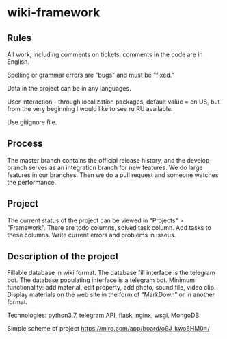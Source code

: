 # wiki-framework

## Rules

All work, including comments on tickets, comments in the code are in English.

Spelling or grammar errors are "bugs" and must be "fixed." 

Data in the project can be in any languages. 

User interaction - through localization packages, default value = en US, but from the very beginning I would like to see ru RU available.

Use gitignore file.
  
  
  ## Process
  
The master branch contains the official release history, and the develop branch serves as an integration branch for new features.
We do large features in our branches.
Then we do a pull request and someone watches the performance.


## Project

The current status of the project can be viewed in "Projects" > "Framework". There are todo columns, solved task column. Add tasks to these columns.
Write current errors and problems in isseus.


## Description of the project

Fillable database in wiki format. The database fill interface is the telegram bot. The database populating interface is a telegram bot. Minimum functionality: add material, edit property, add photo, sound file, video clip. Display materials on the web site in the form of “MarkDown” or in another format. 

Technologies: python3.7, telegram API, flask, nginx, wsgi, MongoDB.

Simple scheme of project https://miro.com/app/board/o9J_kwo6HM0=/

